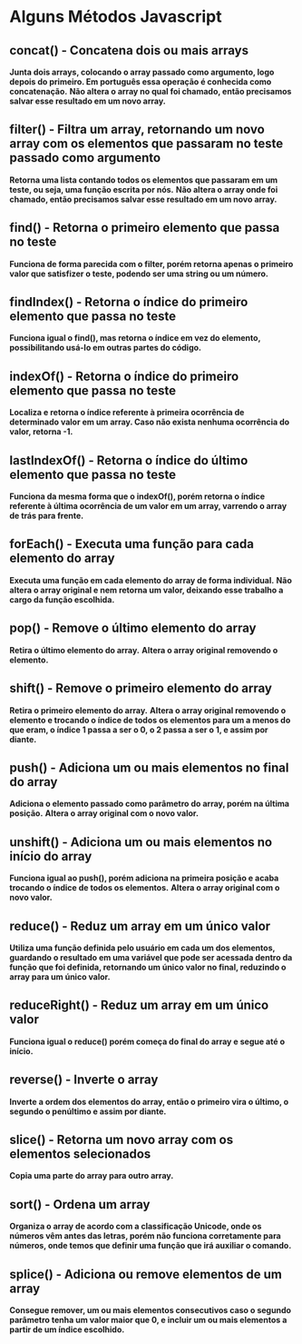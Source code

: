 # Alguns Métodos Javascript

## concat() - Concatena dois ou mais arrays

**Junta dois arrays, colocando o array passado como argumento, logo depois do primeiro. Em português essa operação é conhecida como concatenação.**
**Não altera o array no qual foi chamado, então precisamos salvar esse resultado em um novo array.**

## filter() - Filtra um array, retornando um novo array com os elementos que passaram no teste passado como argumento

**Retorna uma lista contando todos os elementos que passaram em um teste, ou seja, uma função escrita por nós.**
**Não altera o array onde foi chamado, então precisamos salvar esse resultado em um novo array.**

## find() - Retorna o primeiro elemento que passa no teste

**Funciona de forma parecida com o filter, porém retorna apenas o primeiro valor que satisfizer o teste, podendo ser uma string ou um número.**

## findIndex() - Retorna o índice do primeiro elemento que passa no teste

**Funciona igual o find(), mas retorna o índice em vez do elemento, possibilitando usá-lo em outras partes do código.**

## indexOf() - Retorna o índice do primeiro elemento que passa no teste

**Localiza e retorna o índice referente à primeira ocorrência de determinado valor em um array. Caso não exista nenhuma ocorrência do valor, retorna -1.**

## lastIndexOf() - Retorna o índice do último elemento que passa no teste

**Funciona da mesma forma que o indexOf(), porém retorna o índice referente à última ocorrência de um valor em um array, varrendo o array de trás para frente.**

## forEach() - Executa uma função para cada elemento do array

**Executa uma função em cada elemento do array de forma individual.**
**Não altera o array original e nem retorna um valor, deixando esse trabalho a cargo da função escolhida.**

## pop() - Remove o último elemento do array

**Retira o último elemento do array.**
**Altera o array original removendo o elemento.**

## shift() - Remove o primeiro elemento do array

**Retira o primeiro elemento do array.**
**Altera o array original removendo o elemento e trocando o índice de todos os elementos para um a menos do que eram, o índice 1 passa a ser o 0, o 2 passa a ser o 1, e assim por diante.**

## push() - Adiciona um ou mais elementos no final do array

**Adiciona o elemento passado como parâmetro do array, porém na última posição.**
**Altera o array original com o novo valor.**

## unshift() - Adiciona um ou mais elementos no início do array

**Funciona igual ao push(), porém adiciona na primeira posição e acaba trocando o índice de todos os elementos.**
**Altera o array original com o novo valor.**

## reduce() - Reduz um array em um único valor

**Utiliza uma função definida pelo usuário em cada um dos elementos,**
**guardando o resultado em uma variável que pode ser acessada dentro da função que foi definida, retornando um único valor no final, reduzindo o array para um único valor.**

## reduceRight() - Reduz um array em um único valor

**Funciona igual o reduce() porém começa do final do array e segue até o início.**

## reverse() - Inverte o array

**Inverte a ordem dos elementos do array, então o primeiro vira o último, o segundo o penúltimo e assim por diante.**

## slice() - Retorna um novo array com os elementos selecionados

**Copia uma parte do array para outro array.**

## sort() - Ordena um array

**Organiza o array de acordo com a classificação Unicode, onde os números vêm antes das letras, porém não funciona corretamente para números, onde temos que definir uma função que irá auxiliar o comando.**

## splice() - Adiciona ou remove elementos de um array

**Consegue remover, um ou mais elementos consecutivos caso o segundo parâmetro tenha um valor maior que 0, e incluir um ou mais elementos a partir de um índice escolhido.**
